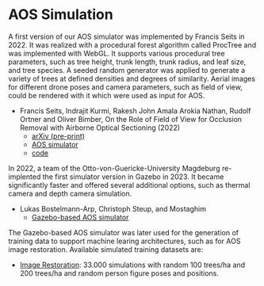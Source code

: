 # AOS Simulation

A first version of our AOS simulator was implemented by Francis Seits in 2022. It was realized with a procedural forest algorithm called ProcTree and was implemented with WebGL. It supports various procedural tree parameters, such as tree height, trunk length, trunk radius, and leaf size, and tree species. A seeded random generator was applied to generate a variety of trees at defined densities and degrees of similarity. Aerial images for different drone poses and camera parameters, such as field of view, could be rendered with it which were used as input for AOS.  

- Francis Seits, Indrajit Kurmi, Rakesh John Amala Arokia Nathan, Rudolf Ortner and Oliver Bimber, On the Role of Field of View for Occlusion Removal with Airborne Optical Sectioning (2022)
  - [arXiv (pre-print)](https://arxiv.org/abs/2204.13371) 
  - [AOS simulator](https://aos.tensorware.app)
  - [code](https://github.com/tensorware/aos-simulation)

In 2022, a team of the Otto-von-Guericke-University Magdeburg re-implented the first simulator version in Gazebo in 2023. It became significantly faster and offered several additional options, such as thermal camera and depth camera simulation. 
- Lukas Bostelmann-Arp, Christoph Steup, and Mostaghim
  - [Gazebo-based AOS simulator](https://github.com/bostelma/gazebo_sim/tree/main)
 
The Gazebo-based AOS simulator was later used for the generation of training data to support machine learing architectures, such as for AOS image restoration. Available simulated training datasets are:
- [Image Restoration](https://drive.google.com/drive/folders/1UC6sGGWkRpJjqyYOnqByaa_mxeucFmqJ): 33.000 simulations with random 100 trees/ha and 200 trees/ha and random person figure poses and positions. 


